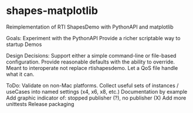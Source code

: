 # shapes-matplotlib
Reimplementation of RTI ShapesDemo with PythonAPI and matplotlib

Goals:
  Experiment with the PythonAPI
  Provide a richer scriptable way to startup Demos

Design Decisions:
  Support either a simple command-line or file-based configuration.
  Provide reasonable defaults with the ability to override.
  Meant to interoperate not replace rtishapesdemo.
  Let a QoS file handle what it can.

ToDo:
  Validate on non-Mac platforms.
  Collect useful sets of instances / useCases into named settings (x4, x6, x8, etc.)
  Documentation by example
  Add graphic indicator of: stopped publisher (?), no publisher (X)
  Add more unittests
  Release packaging
